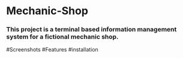 # Mechanic-Shop

### This project is a terminal based information management system for a fictional mechanic shop.

#Screenshots
#Features 
#installation
